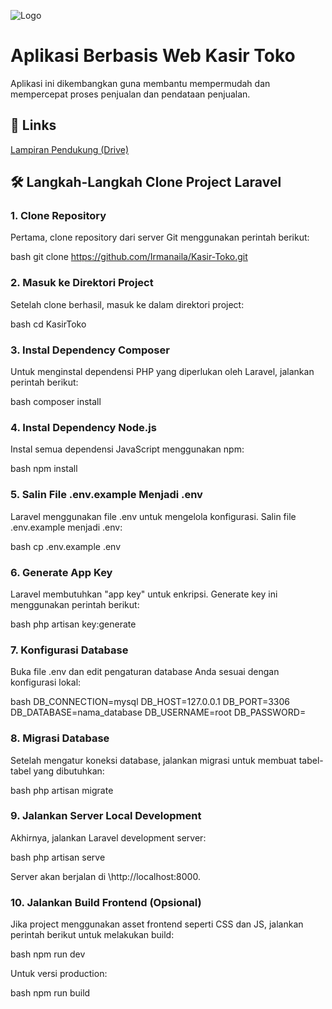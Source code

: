 ![Logo](https://www.bara.co.id/assets/images/icon/LOGO%20BARA%20TEKNOVASI%201.webp)



# Aplikasi Berbasis Web Kasir Toko

Aplikasi ini dikembangkan guna membantu mempermudah dan mempercepat proses penjualan dan pendataan penjualan.



## 🔗 Links
[Lampiran Pendukung (Drive)](https://drive.google.com/drive/folders/1T8WnGz7x9lI1pNk4VebOQUkCKkWU4fRP?usp=sharing)


## 🛠 Langkah-Langkah Clone Project Laravel

### 1. Clone Repository

Pertama, clone repository dari server Git menggunakan perintah berikut:

bash
git clone https://github.com/Irmanaila/Kasir-Toko.git


### 2. Masuk ke Direktori Project

Setelah clone berhasil, masuk ke dalam direktori project:

bash
cd KasirToko


### 3. Instal Dependency Composer

Untuk menginstal dependensi PHP yang diperlukan oleh Laravel, jalankan perintah berikut:

bash
composer install


### 4. Instal Dependency Node.js

Instal semua dependensi JavaScript menggunakan npm:

bash
npm install


### 5. Salin File .env.example Menjadi .env

Laravel menggunakan file .env untuk mengelola konfigurasi. Salin file .env.example menjadi .env:

bash
cp .env.example .env


### 6. Generate App Key

Laravel membutuhkan "app key" untuk enkripsi. Generate key ini menggunakan perintah berikut:

bash
php artisan key:generate


### 7. Konfigurasi Database

Buka file .env dan edit pengaturan database Anda sesuai dengan konfigurasi lokal:

bash
DB_CONNECTION=mysql
DB_HOST=127.0.0.1
DB_PORT=3306
DB_DATABASE=nama_database
DB_USERNAME=root
DB_PASSWORD=


### 8. Migrasi Database

Setelah mengatur koneksi database, jalankan migrasi untuk membuat tabel-tabel yang dibutuhkan:

bash
php artisan migrate


### 9. Jalankan Server Local Development

Akhirnya, jalankan Laravel development server:

bash
php artisan serve


Server akan berjalan di \http://localhost:8000\.

### 10. Jalankan Build Frontend (Opsional)

Jika project menggunakan asset frontend seperti CSS dan JS, jalankan perintah berikut untuk melakukan build:

bash
npm run dev


Untuk versi production:

bash
npm run build


